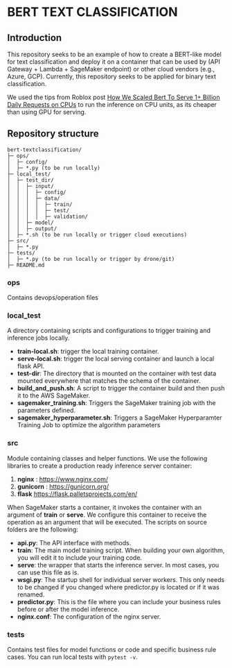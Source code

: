 # BERT TEXT CLASSIFICATION

## Introduction

This repository seeks to be an example of how to create a BERT-like model for text classification and deploy it on a container that can be used by (API Gateway + Lambda + SageMaker endpoint) or other cloud vendors (e.g., Azure, GCP). Currently, this repository seeks to be applied for binary text classification.

We used the tips from Roblox post [How We Scaled Bert To Serve 1+ Billion Daily Requests on CPUs](https://medium.com/@quocnle/how-we-scaled-bert-to-serve-1-billion-daily-requests-on-cpus-d99be090db26) to run the inference on CPU units, as its cheaper than using GPU for serving.

## Repository structure

```
bert-textclassification/
├─ ops/
│  ├─ config/
│  ├─ *.py (to be run locally)
├─ local_test/
│  ├─ test_dir/
│  │  ├─ input/
│  │  │  ├─ config/
│  │  │  ├─ data/
│  │  │  │  ├─ train/
│  │  │  │  ├─ test/
│  │  │  │  ├─ validation/
│  │  ├─ model/
│  │  ├─ output/
│  ├─ *.sh (to be run locally or trigger cloud executions)
├─ src/
│  ├─ *.py
├─ tests/
│  ├─ *.py (to be run locally or trigger by drone/git)
├─ README.md
```

### ops
Contains devops/operation files

### local_test
A directory containing scripts and configurations to trigger training and inference jobs locally.

* __train-local.sh__: trigger the local training container.
* __serve-local.sh__: trigger the local serving container and launch a local flask API.
* __test-dir__: The directory that is mounted on the container with test data mounted everywhere that matches the schema of the container.
* __build_and_push.sh__: A script to trigger the container build and then push it to the AWS SageMaker.
* __sagemaker_training.sh__: Triggers the SageMaker training job with the parameters defined.
* __sagemaker_hyperparameter.sh__: Triggers a SageMaker Hyperparamter Training Job to optimize the algorithm parameters

### src
Module containing classes and helper functions.
We use the following libraries to create a production ready inference server container:

1. __nginx__ : https://www.nginx.com/
2. __gunicorn__ : https://gunicorn.org/ 
3. __flask__ https://flask.palletsprojects.com/en/

When SageMaker starts a container, it invokes the container with an argument of __train__ or __serve__. We configure this container to receive the operation as an argument that will be executed. The scripts on source folders are the following:

* __api.py__: The API interface with methods. 
* __train__: The main model training script. When building your own algorithm, you will edit it to include your training code.
* __serve__: the wrapper that starts the inference server. In most cases, you can use this file as is.
* __wsgi.py__: The startup shell for individual server workers. This only needs to be changed if you changed where predictor.py is located or if it was renamed.
* __predictor.py__: This is the file where you can include your business rules before or after the model inference.
* __nginx.conf__: The configuration of the nginx server.

### tests
Contains test files for model functions or code and specific business rule cases. You can run local tests with `pytest -v`.
